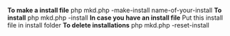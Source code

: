 **To make a install file** php mkd.php -make-install name-of-your-install
**To install** php mkd.php -install
**In case you have an install file** Put this install file in install folder
**To delete installations** php mkd.php -reset-install  
